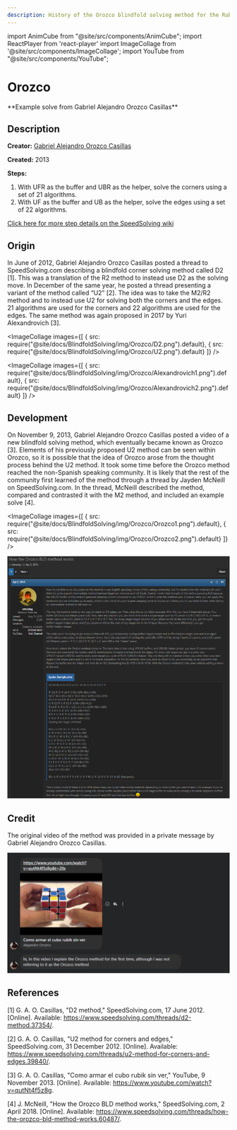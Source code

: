 ```yaml
---
description: History of the Orozco blindfold solving method for the Rubik's Cube.
---
```


import AnimCube from "@site/src/components/AnimCube";
import ReactPlayer from 'react-player'
import ImageCollage from '@site/src/components/ImageCollage';
import YouTube from "@site/src/components/YouTube";

# Orozco

<AnimCube params="config=../../ReconstructionConfig.txt&initmove=L R2 D' U B2 U2 F D' B2 F' L2 U2 F' D U' B D' U R D' U' F2 D' R D2&move={Scramble: L R2 D' U B2 U2 F D' B2 F' L2 U2 F' D U' B D' U R D' U' F2 D' R D2}{URF-LUF-UBR: R' U' R' D' R U R' D R2}R' U' R' D' R U R' D R2.{URF-UBR-DLF: U' R D2 R' U R D2 R'}U' R D2 R' U R D2 R'.{URF-DFR-UBR: D' l U R' D2 R U' R' D2 x D}D' l U R' D2 R U' R' D2 x D.{URF-UBR-BRU: U L' U' L U L' U' R' U L U' L' U L U' R}U L' U' L U L' U' R' U L U' L' U L U' R.{URF-DRB-UBR: D x D2 R' U' R D2 R' U l D'}D x D2 R' U' R D2 R' U l D'.{URF-UBR-LBU: R U R D R' U' R D' R2}R U R D R' U' R D' R2.{UF-LB-UB: U' L U M' U' L' U M}U' L U M' U' L' U M.{UF-UB-BR: M' U R' U' M U R U'}M' U R' U' M U R U'.{UF-BD-UB: D' U R2 U' M' U R2 U' M D}D' U R2 U' M' U R2 U' M D.{UF-UB-DR: M' U R2 U' M U R2 U'}M' U R2 U' M U R2 U'.{UF-UR-UB: R U R' U' M' U R U' r'}R U R' U' M' U R U' r'.{UF-UB-FD: D U' R2 U M U' R2 U M' D'}D U' R2 U M U' R2 U M' D'.{UF-LD-UB: U' L2 U M' U' L2 U M}U' L2 U M' U' L2 U M.{UF-UB-RF: U' R U M U' R' U M'}U' R U M U' R' U M'.{UF + UB flip: M U M U M U2 M' U M' U M' U2}M U M U M U2 M' U M' U M' U2.{UF-UB-UR: r U R' U' M U R U' R'}r U R' U' M U R U' R'.{UF-UL-UB: L' U' L U M' U' L' U l}L' U' L U M' U' L' U l.{UF-UB-LF: M' U' L' U M U' L U}M' U' L' U M U' L U.{Parity: y' L2 R' U2 R U2 R' F R U R' U' R' F' R2' U' L2 y}y' L2 R' U2 R U2 R' F R U R' U' R' F' R2' U' L2 y" width="600px" height="400px" />
**Example solve from Gabriel Alejandro Orozco Casillas**

## Description

**Creator:** [Gabriel Alejandro Orozco Casillas](CubingContributors/MethodDevelopers.md#orozco-casillas-alejandro-gabriel)

**Created:** 2013

**Steps:**

1. With UFR as the buffer and UBR as the helper, solve the corners using a set of 21 algorithms.
2. With UF as the buffer and UB as the helper, solve the edges using a set of 22 algorithms.

[Click here for more step details on the SpeedSolving wiki](https://www.speedsolving.com/wiki/index.php?title=Orozco_method)

## Origin

In June of 2012, Gabriel Alejandro Orozco Casillas posted a thread to SpeedSolving.com describing a blindfold corner solving method called D2 [1]. This was a translation of the R2 method to instead use D2 as the solving move. In December of the same year, he posted a thread presenting a variant of the method called “U2” [2]. The idea was to take the M2/R2 method and to instead use U2 for solving both the corners and the edges. 21 algorithms are used for the corners and 22 algorithms are used for the edges. The same method was again proposed in 2017 by Yuri Alexandrovich [3].

<ImageCollage
images={[
{ src: require("@site/docs/BlindfoldSolving/img/Orozco/D2.png").default},
{ src: require("@site/docs/BlindfoldSolving/img/Orozco/U2.png").default}
]}
/>

<ImageCollage
images={[
{ src: require("@site/docs/BlindfoldSolving/img/Orozco/Alexandrovich1.png").default},
{ src: require("@site/docs/BlindfoldSolving/img/Orozco/Alexandrovich2.png").default}
]}
/>

## Development

On November 9, 2013, Gabriel Alejandro Orozco Casillas posted a video of a new blindfold solving method, which eventually became known as Orozco [3]. Elements of his previously proposed U2 method can be seen within Orozco, so it is possible that the idea of Orozco arose from the thought process behind the U2 method. It took some time before the Orozco method reached the non-Spanish speaking community. It is likely that the rest of the community first learned of the method through a thread by Jayden McNeill on SpeedSolving.com. In the thread, McNeill described the method, compared and contrasted it with the M2 method, and included an example solve [4].

<YouTube embedId="qutNt4f5z8g" />

<ImageCollage
images={[
{ src: require("@site/docs/BlindfoldSolving/img/Orozco/Orozco1.png").default},
{ src: require("@site/docs/BlindfoldSolving/img/Orozco/Orozco2.png").default}
]}
/>

![](../img/Orozco/McNeill.png)

## Credit

The original video of the method was provided in a private message by Gabriel Alejandro Orozco Casillas.

![](../img/Orozco/OrozcoChat.png)

## References

[1] G. A. O. Casillas, "D2 method," SpeedSolving.com, 17 June 2012. [Online]. Available: https://www.speedsolving.com/threads/d2-method.37354/.

[2] G. A. O. Casillas, "U2 method for corners and edges," SpeedSolving.com, 31 December 2012. [Online]. Available: https://www.speedsolving.com/threads/u2-method-for-corners-and-edges.39840/.

[3] G. A. O. Casillas, "Como armar el cubo rubik sin ver," YouTube, 9 November 2013. [Online]. Available: https://www.youtube.com/watch?v=qutNt4f5z8g.

[4] J. McNeill, "How the Orozco BLD method works," SpeedSolving.com, 2 April 2018. [Online]. Available: https://www.speedsolving.com/threads/how-the-orozco-bld-method-works.60487/.
